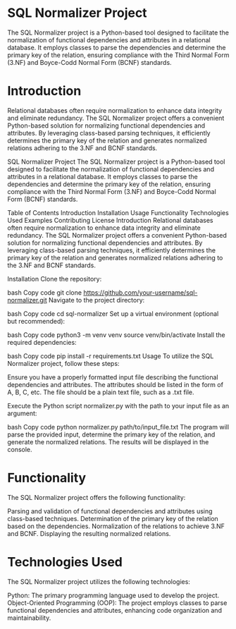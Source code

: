 # SQL Normalizer Project
The SQL Normalizer project is a Python-based tool designed to facilitate the normalization of functional dependencies and attributes in a relational database. It employs classes to parse the dependencies and determine the primary key of the relation, ensuring compliance with the Third Normal Form (3.NF) and Boyce-Codd Normal Form (BCNF) standards.

# Introduction
Relational databases often require normalization to enhance data integrity and eliminate redundancy. The SQL Normalizer project offers a convenient Python-based solution for normalizing functional dependencies and attributes. By leveraging class-based parsing techniques, it efficiently determines the primary key of the relation and generates normalized relations adhering to the 3.NF and BCNF standards.


SQL Normalizer Project
The SQL Normalizer project is a Python-based tool designed to facilitate the normalization of functional dependencies and attributes in a relational database. It employs classes to parse the dependencies and determine the primary key of the relation, ensuring compliance with the Third Normal Form (3.NF) and Boyce-Codd Normal Form (BCNF) standards.

Table of Contents
Introduction
Installation
Usage
Functionality
Technologies Used
Examples
Contributing
License
Introduction
Relational databases often require normalization to enhance data integrity and eliminate redundancy. The SQL Normalizer project offers a convenient Python-based solution for normalizing functional dependencies and attributes. By leveraging class-based parsing techniques, it efficiently determines the primary key of the relation and generates normalized relations adhering to the 3.NF and BCNF standards.

Installation
Clone the repository:

bash
Copy code
git clone https://github.com/your-username/sql-normalizer.git
Navigate to the project directory:

bash
Copy code
cd sql-normalizer
Set up a virtual environment (optional but recommended):

bash
Copy code
python3 -m venv venv
source venv/bin/activate
Install the required dependencies:

bash
Copy code
pip install -r requirements.txt
Usage
To utilize the SQL Normalizer project, follow these steps:

Ensure you have a properly formatted input file describing the functional dependencies and attributes. The attributes should be listed in the form of A, B, C, etc. The file should be a plain text file, such as a .txt file.

Execute the Python script normalizer.py with the path to your input file as an argument:

bash
Copy code
python normalizer.py path/to/input_file.txt
The program will parse the provided input, determine the primary key of the relation, and generate the normalized relations. The results will be displayed in the console.

# Functionality
The SQL Normalizer project offers the following functionality:

Parsing and validation of functional dependencies and attributes using class-based techniques.
Determination of the primary key of the relation based on the dependencies.
Normalization of the relations to achieve 3.NF and BCNF.
Displaying the resulting normalized relations.

# Technologies Used
The SQL Normalizer project utilizes the following technologies:

Python: The primary programming language used to develop the project.
Object-Oriented Programming (OOP): The project employs classes to parse functional dependencies and attributes, enhancing code organization and maintainability.
